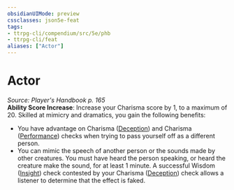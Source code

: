 ```yaml
---
obsidianUIMode: preview
cssclasses: json5e-feat
tags:
- ttrpg-cli/compendium/src/5e/phb
- ttrpg-cli/feat
aliases: ["Actor"]
---
```

# Actor
*Source: Player's Handbook p. 165*  
**Ability Score Increase**: Increase your Charisma score by 1, to a maximum of 20.
Skilled at mimicry and dramatics, you gain the following benefits:

- You have advantage on Charisma ([Deception](3-Mechanics/CLI/rules/skills.md#Deception)) and Charisma ([Performance](3-Mechanics/CLI/rules/skills.md#Performance)) checks when trying to pass yourself off as a different person.  
- You can mimic the speech of another person or the sounds made by other creatures. You must have heard the person speaking, or heard the creature make the sound, for at least 1 minute. A successful Wisdom ([Insight](3-Mechanics/CLI/rules/skills.md#Insight)) check contested by your Charisma ([Deception](3-Mechanics/CLI/rules/skills.md#Deception)) check allows a listener to determine that the effect is faked.
